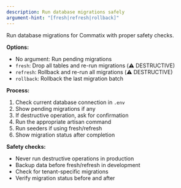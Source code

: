 ```yaml
---
description: Run database migrations safely
argument-hint: "[fresh|refresh|rollback]"
---
```


Run database migrations for Commatix with proper safety checks.

**Options:**
- No argument: Run pending migrations
- `fresh`: Drop all tables and re-run migrations (⚠️ DESTRUCTIVE)
- `refresh`: Rollback and re-run all migrations (⚠️ DESTRUCTIVE)
- `rollback`: Rollback the last migration batch

**Process:**
1. Check current database connection in `.env`
2. Show pending migrations if any
3. If destructive operation, ask for confirmation
4. Run the appropriate artisan command
5. Run seeders if using fresh/refresh
6. Show migration status after completion

**Safety checks:**
- Never run destructive operations in production
- Backup data before fresh/refresh in development
- Check for tenant-specific migrations
- Verify migration status before and after
